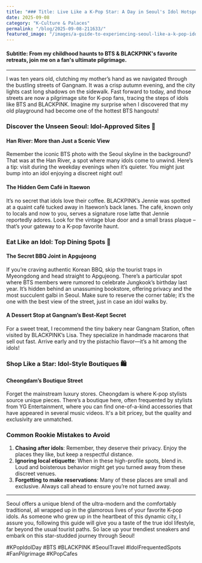 ```yaml
---
title: "### Title: Live Like a K-Pop Star: A Day in Seoul's Idol Hotspots"
date: 2025-09-08
category: "K-Culture & Palaces"
permalink: "/blog/2025-09-08-211633/"
featured_image: "/images/a-guide-to-experiencing-seoul-like-a-k-pop-idol-for-a-day-211631.jpg"
---
```


#### Subtitle: From my childhood haunts to BTS & BLACKPINK's favorite retreats, join me on a fan's ultimate pilgrimage.

---

I was ten years old, clutching my mother’s hand as we navigated through the bustling streets of Gangnam. It was a crisp autumn evening, and the city lights cast long shadows on the sidewalk. Fast forward to today, and those streets are now a pilgrimage site for K-pop fans, tracing the steps of idols like BTS and BLACKPINK. Imagine my surprise when I discovered that my old playground had become one of the hottest BTS hangouts!

### Discover the Unseen Seoul: Idol-Approved Sites 🌟

#### Han River: More than Just a Scenic View
Remember the iconic BTS photo with the Seoul skyline in the background? That was at the Han River, a spot where many idols come to unwind. Here’s a tip: visit during the weekday evenings when it’s quieter. You might just bump into an idol enjoying a discreet night out!

#### The Hidden Gem Café in Itaewon
It’s no secret that idols love their coffee. BLACKPINK’s Jennie was spotted at a quaint café tucked away in Itaewon’s back lanes. The café, known only to locals and now to you, serves a signature rose latte that Jennie reportedly adores. Look for the vintage blue door and a small brass plaque – that’s your gateway to a K-pop favorite haunt.

### Eat Like an Idol: Top Dining Spots 🍜

#### The Secret BBQ Joint in Apgujeong
If you’re craving authentic Korean BBQ, skip the tourist traps in Myeongdong and head straight to Apgujeong. There’s a particular spot where BTS members were rumored to celebrate Jungkook’s birthday last year. It’s hidden behind an unassuming bookstore, offering privacy and the most succulent galbi in Seoul. Make sure to reserve the corner table; it’s the one with the best view of the street, just in case an idol walks by.

#### A Dessert Stop at Gangnam’s Best-Kept Secret
For a sweet treat, I recommend the tiny bakery near Gangnam Station, often visited by BLACKPINK’s Lisa. They specialize in handmade macarons that sell out fast. Arrive early and try the pistachio flavor—it’s a hit among the idols!

### Shop Like a Star: Idol-Style Boutiques 🛍️

#### Cheongdam’s Boutique Street
Forget the mainstream luxury stores. Cheongdam is where K-pop stylists source unique pieces. There’s a boutique here, often frequented by stylists from YG Entertainment, where you can find one-of-a-kind accessories that have appeared in several music videos. It's a bit pricey, but the quality and exclusivity are unmatched.

### Common Rookie Mistakes to Avoid

1. **Chasing after idols**: Remember, they deserve their privacy. Enjoy the places they like, but keep a respectful distance.
2. **Ignoring local etiquette**: When in these high-profile spots, blend in. Loud and boisterous behavior might get you turned away from these discreet venues.
3. **Forgetting to make reservations**: Many of these places are small and exclusive. Always call ahead to ensure you’re not turned away.

---

Seoul offers a unique blend of the ultra-modern and the comfortably traditional, all wrapped up in the glamorous lives of your favorite K-pop idols. As someone who grew up in the heartbeat of this dynamic city, I assure you, following this guide will give you a taste of the true idol lifestyle, far beyond the usual tourist paths. So lace up your trendiest sneakers and embark on this star-studded journey through Seoul!

#KPopIdolDay #BTS #BLACKPINK #SeoulTravel #IdolFrequentedSpots #FanPilgrimage #KPopCafes